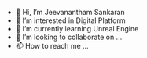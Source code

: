 - 👋 Hi, I’m Jeevanantham Sankaran
- 👀 I’m interested in Digital Platform 
- 🌱 I’m currently learning Unreal Engine
- 💞️ I’m looking to collaborate on ...
- 📫 How to reach me ...

<!---
Jeeva000111/Jeeva000111 is a ✨ special ✨ repository because its `README.md` (this file) appears on your GitHub profile.
You can click the Preview link to take a look at your changes.
--->
